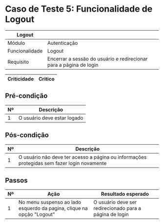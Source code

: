 # Caso de Teste 5: Funcionalidade de Logout 

| Logout |         |
| -------|---------|
| Módulo | Autenticação |
| Funcionalidade | Logout |
| Requisito | Encerrar a sessão do usuário e redirecionar para a página de login |

| Criticidade | Critico |
| ----------- | --------|

## Pré-condição

| Nº | Descrição |
| ----------- | ----- |
| 1 | O usuário deve estar logado |

## Pós-condição

| Nº |   Descrição   |
| ------------- | ----- |
| 1 | O usuário não deve ter acesso a página ou informações protegidas sem fazer login novamente |

## Passos

| Nº | Ação | Resultado esperado |
| ------| ---- | ------------------ |
| 1 | No menu suspenso ao lado esquerdo da pagina, clique na opção "Logout" | O usuário deve ser redirecionado para a página de login | 